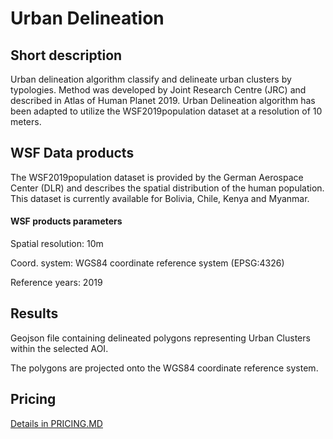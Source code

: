 # Urban Delineation

## Short description 

Urban delineation algorithm classify and delineate urban clusters by typologies. Method was developed by Joint Research Centre (JRC) and described in Atlas of Human Planet 2019. 
Urban Delineation algorithm has been adapted to utilize the WSF2019population dataset at a resolution of 10 meters. 

## WSF Data products

The WSF2019population dataset is provided by the German Aerospace Center (DLR) and describes the spatial distribution of the human population. This dataset is currently available for Bolivia, Chile, Kenya and Myanmar.

#### WSF products parameters
Spatial resolution: 10m

Coord. system: WGS84 coordinate reference system (EPSG:4326)

Reference years: 2019


## Results 

Geojson file containing delineated polygons representing Urban Clusters within the selected AOI.

The polygons are projected onto the WGS84 coordinate reference system.


## Pricing
[Details in PRICING.MD](https://collections.eurodatacube.com/wsf-urban-delineation/pricing.html)
